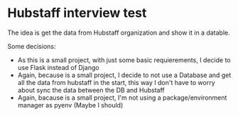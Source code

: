 # Hubstaff interview test

The idea is get the data from Hubstaff organization and show it in a datable.

Some decisions:
* As this is a small project, with just some basic requierements, I decide to use Flask instead of Django
* Again, because is a small project, I decide to not use a Database and get all the data from hubstaff in the start, this way I don't have to worry about sync the data between the DB and Hubstaff
* Again, bacause is a small project, I'm not using a package/environment manager as pyenv (Maybe I should)

